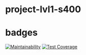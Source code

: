 # project-lvl1-s400

# badges

[![Maintainability](https://api.codeclimate.com/v1/badges/85d76d40bcba72871be5/maintainability)](https://codeclimate.com/github/hancorg-spb/project-lvl1-s400/maintainability)
[![Test Coverage](https://api.codeclimate.com/v1/badges/85d76d40bcba72871be5/test_coverage)](https://codeclimate.com/github/hancorg-spb/project-lvl1-s400/test_coverage)